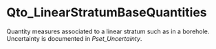 # Qto_LinearStratumBaseQuantities

Quantity measures associated to a linear stratum such as in a borehole. Uncertainty is documented in _Pset_Uncertainty_.
